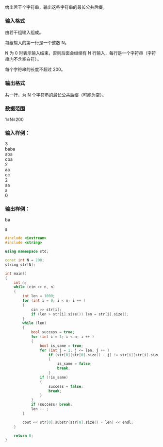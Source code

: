 给出若干个字符串，输出这些字符串的最长公共后缀。

### 输入格式
由若干组输入组成。

每组输入的第一行是一个整数 N。

N 为 0 时表示输入结束，否则后面会继续有 N 行输入，每行是一个字符串（字符串内不含空白符）。

每个字符串的长度不超过 200。

### 输出格式
共一行，为 N 个字符串的最长公共后缀（可能为空）。

### 数据范围
1≤N≤200
### 输入样例：
3  
baba  
aba  
cba  
2  
aa  
cc  
2  
aa  
a  
0  
### 输出样例：
ba  
  
a  

```c++
#include <iostream>
#include <string>

using namespace std;

const int N = 200;
string str[N];

int main()
{
    int n;
    while (cin >> n, n)
    {
        int len = 1000;
        for (int i = 0; i < n; i ++ )
        {
            cin >> str[i];
            if (len > str[i].size()) len = str[i].size();
        }
        while (len)
        {
            bool success = true;
            for (int i = 1; i < n; i ++ )
            {
                bool is_same = true;
                for (int j = 1; j <= len; j ++ )
                    if (str[0][str[0].size() - j] != str[i][str[i].size() - j])
                    {
                        is_same = false;
                        break;
                    }
                if (!is_same)
                {
                    success = false;
                    break;
                }
            }
            if (success) break;
            len -- ;
        }

        cout << str[0].substr(str[0].size() - len) << endl;
    }

    return 0;
}

```
